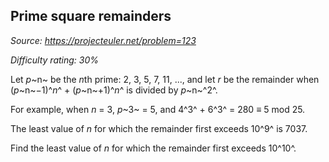 Prime square remainders
-----------------------

*Source: https://projecteuler.net/problem=123*


*Difficulty rating: 30%*

Let *p*~n~ be the *n*th prime: 2, 3, 5, 7, 11, ..., and let *r* be the
remainder when (*p*~n~−1)^*n*^ + (*p*~n~+1)^*n*^ is divided by
*p*~n~^2^.

For example, when *n* = 3, *p*~3~ = 5, and 4^3^ + 6^3^ = 280 ≡ 5 mod 25.

The least value of *n* for which the remainder first exceeds 10^9^ is
7037.

Find the least value of *n* for which the remainder first exceeds
10^10^.

